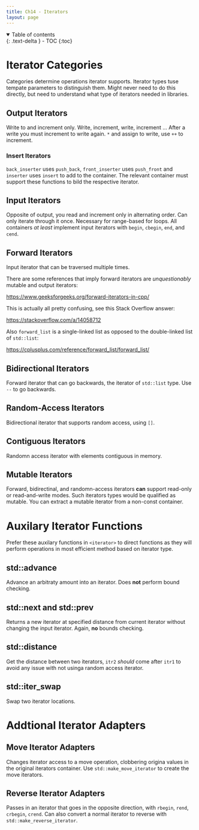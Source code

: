 ```yaml
---
title: Ch14 - Iterators
layout: page
---
```


<details open markdown="block">
  <summary>
    Table of contents
  </summary>
  {: .text-delta }
- TOC
{:toc}
</details>

# Iterator Categories

Categories determine operations iterator supports. Iterator types
tuse tempate parameters to distinguish them. Might never need to do this
directly, but need to understand what type of iterators needed in
libraries.

## Output Iterators

Write to and increment only. Write, increment, write, increment ...
After a write you must increment to write again. `*` and assign to
write, use `++` to increment.

### Insert Iterators

`back_inserter` uses `push_back`, `front_inserter` uses `push_front` and `inserter`
uses `insert` to add to the container. The relevant container must support
these functions to bild the respective iterator.

## Input Iterators

Opposite of output, you read and increment only in alternating order. Can only
iterate through it once. Necessary for range-based for loops. All containers
*at least* implement input iterators with `begin`, `cbegin`, `end`, and `cend`.

## Forward Iterators

Input iterator that can be traversed multiple times.

There are some references that imply forward iterators are *unquestionably*
mutable and output iterators:

https://www.geeksforgeeks.org/forward-iterators-in-cpp/

This is actually all pretty confusing, see this Stack Overflow answer:

https://stackoverflow.com/a/14058712

Also `forward_list` is a single-linked list as opposed to the double-linked
list of `std::list`:

https://cplusplus.com/reference/forward_list/forward_list/

## Bidirectional Iterators

Forward iterator that can go backwards, the iterator of `std::list` type.
Use `--` to go backwards.

## Random-Access Iterators

Bidirectional iterator that supports random access, using `[]`.

## Contiguous Iterators

Randomn access iterator with elements contiguous in memory.

## Mutable Iterators

Forward, bidirectinal, and randomn-access iterators **can** support read-only
or read-and-write modes. Such iterators types would be qualified as mutable.
You can extract a mutable iterator from a non-const container.

# Auxilary Iterator Functions

Prefer these auxilary functions in `<iterator>` to direct functions as they
will perform operations in most efficient method based on iterator type.

## std::advance

Advance an arbitraty amount into an iterator. Does **not** perform bound
checking.

## std::next and std::prev

Returns a new iterator at specified distance from current iterator without
changing the input iterator. Again, **no** bounds checking.

## std::distance

Get the distance between two iterators, `itr2` *should* come after `itr1`
to avoid any issue with not usinga random access iterator.

## std::iter_swap

Swap two iterator locations.

# Addtional Iterator Adapters

## Move Iterator Adapters

Changes iterator access to a move operation, clobbering origina values
in the original iterators container. Use `std::make_move_iterator` to
create the move iterators.

## Reverse Iterator Adapters

Passes in an iterator that goes in the opposite direction, with
`rbegin`, `rend`, `crbegin`, `crend`. Can also convert a normal iterator
to reverse with `std::make_reverse_iterator`.